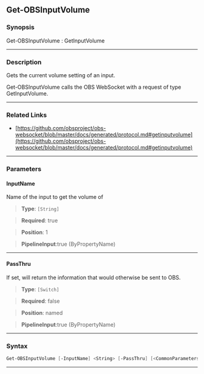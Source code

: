Get-OBSInputVolume
------------------
### Synopsis
Get-OBSInputVolume : GetInputVolume

---
### Description

Gets the current volume setting of an input.


Get-OBSInputVolume calls the OBS WebSocket with a request of type GetInputVolume.

---
### Related Links
* [https://github.com/obsproject/obs-websocket/blob/master/docs/generated/protocol.md#getinputvolume](https://github.com/obsproject/obs-websocket/blob/master/docs/generated/protocol.md#getinputvolume)



---
### Parameters
#### **InputName**

Name of the input to get the volume of



> **Type**: ```[String]```

> **Required**: true

> **Position**: 1

> **PipelineInput**:true (ByPropertyName)



---
#### **PassThru**

If set, will return the information that would otherwise be sent to OBS.



> **Type**: ```[Switch]```

> **Required**: false

> **Position**: named

> **PipelineInput**:true (ByPropertyName)



---
### Syntax
```PowerShell
Get-OBSInputVolume [-InputName] <String> [-PassThru] [<CommonParameters>]
```
---
